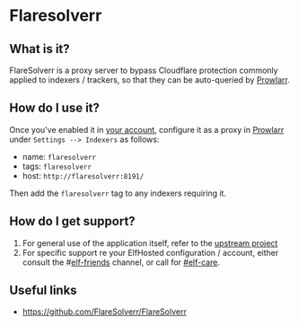 # Flaresolverr


## What is it?

FlareSolverr is a proxy server to bypass Cloudflare protection commonly applied to indexers / trackers, so that they can be auto-queried by [Prowlarr](/Apps/Prowlarr).

## How do I use it?

Once you've enabled it in [your account](https://elfhosted.com/tenant/apps/0), configure it as a proxy in [Prowlarr](/Apps/Prowlarr) under `Settings --> Indexers` as follows:

* name: `flaresolverr`
* tags: `flaresolverr`
* host: `http://flaresolverr:8191/`

Then add the `flaresolverr` tag to any indexers requiring it.

## How do I get support?

1. For general use of the application itself, refer to the [upstream project](https://github.com/FlareSolverr/FlareSolverr)
2. For specific support re your ElfHosted configuration / account, either consult the #[elf-friends](https://discord.com/channels/396055506072109067/1118645576884572303) channel, or call for [#elf-care](https://discord.com/channels/396055506072109067/1119478614287712337).

## Useful links

* https://github.com/FlareSolverr/FlareSolverr